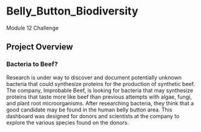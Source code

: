 # Belly_Button_Biodiversity
Module 12 Challenge

## Project Overview

### Bacteria to Beef?

Research is under way to discover and document potentially unknown bacteria that could synthesize proteins for the production of synthetic beef. The company, Improbable Beef, is looking for bacteria that may synthesize proteins that taste more like beef than previous attempts with algae, fungi, and plant root microorganisms. After researching bacteria, they think that a good candidate may be found in the human belly button area. This dashboard was designed for donors and scientists at the company to explore the various species found on the donors.
